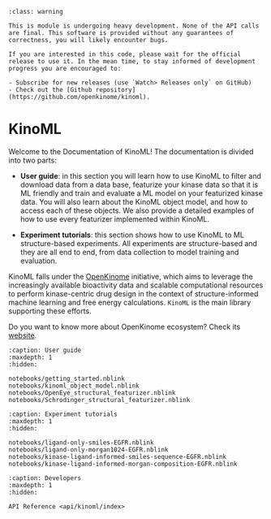 ```{admonition} Warning!
:class: warning

This is module is undergoing heavy development. None of the API calls are final. This software is provided without any guarantees of correctness, you will likely encounter bugs.

If you are interested in this code, please wait for the official release to use it. In the mean time, to stay informed of development progress you are encouraged to:

- Subscribe for new releases (use `Watch> Releases only` on GitHub)
- Check out the [Github repository](https://github.com/openkinome/kinoml).

```

# KinoML

Welcome to the Documentation of KinoML! The documentation is divided into two parts:

* **User guide**: in this section you will learn how to use KinoML to filter and download data from a data base, featurize your kinase data so that it is ML friendly and train and evaluate a ML model on your featurized kinase data. You will also learn about the KinoML object model, and how to access each of these objects. We also provide a detailed examples of how to use every featurizer implemented within KinoML.

* **Experiment tutorials**: this section shows how to use KinoML to  ML structure-based experiments. All experiments are structure-based and they are all end to end, from data collection to model training and evaluation.

    

KinoML falls under the [OpenKinome](https://openkinome.org) initiative, which aims to leverage the increasingly available bioactivity data and scalable computational resources to perform kinase-centric drug design in the context of structure-informed machine learning and free energy calculations. `KinoML` is the main library supporting these efforts.

Do you want to know more about OpenKinome ecosystem? Check its [website](https://openkinome.org).

<!-- Notify Sphinx about the TOC -->

```{toctree}
:caption: User guide
:maxdepth: 1
:hidden:

notebooks/getting_started.nblink
notebooks/kinoml_object_model.nblink
notebooks/OpenEye_structural_featurizer.nblink
notebooks/Schrodinger_structural_featurizer.nblink
```

```{toctree}
:caption: Experiment tutorials
:maxdepth: 1
:hidden:

notebooks/ligand-only-smiles-EGFR.nblink
notebooks/ligand-only-morgan1024-EGFR.nblink
notebooks/kinase-ligand-informed-smiles-sequence-EGFR.nblink
notebooks/kinase-ligand-informed-morgan-composition-EGFR.nblink
```

```{toctree}
:caption: Developers
:maxdepth: 1
:hidden:

API Reference <api/kinoml/index>
```
